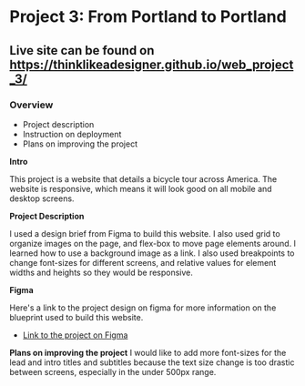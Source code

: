 # Project 3: From Portland to Portland

## Live site can be found on https://thinklikeadesigner.github.io/web_project_3/

### Overview
* Project description
* Instruction on deployment
* Plans on improving the project

**Intro**

This project is a website that details a bicycle tour across America. The website is responsive, which means it will look good on all mobile and desktop screens. 

**Project Description**

I used a design brief from Figma to build this website. I also used grid to organize images on the page, and flex-box to move page elements around. I learned how to use a background image as a link. I also used breakpoints to change font-sizes for different screens, and relative values for element widths and heights so they would be responsive.

**Figma**

Here's a link to the project design on figma for more information on the blueprint used to build this website.
* [Link to the project on Figma](https://www.figma.com/file/xM9rNsdK4iNcFJmDZho3Aw/Sprint-3%3A-From-Portland-to-Portland-%2F-desktop-%2B-mobile?node-id=500%3A0)

**Plans on improving the project**
I would like to add more font-sizes for the lead and intro titles and subtitles because the text size change is too drastic between screens, especially in the under 500px range.
